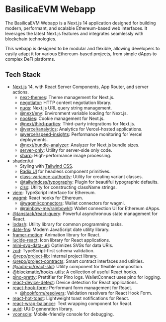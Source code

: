 # BasilicaEVM Webapp

The BasilicaEVM Webapp is a Next.js 14 application designed for building modern, performant, and scalable Ethereum-based web interfaces. It leverages the latest Next.js features and integrates seamlessly with blockchain technologies.

This webapp is designed to be modular and flexible, allowing developers to easily adapt it for various Ethereum-based projects, from simple dApps to complex DeFi platforms.

## Tech Stack

- [Next.js](https://nextjs.org) 14, with React Server Components, App Router, and server actions.
  - [next-themes](https://github.com/pacocoursey/next-themes): Theme management for Next.js.
  - [negotiator](https://github.com/jshttp/negotiator): HTTP content negotiation library.
  - [nuqs](https://github.com/47ng/nuqs): Next.js URL query string management.
  - [@next/env](https://github.com/vercel/next.js/tree/canary/packages/next-env): Environment variable loading for Next.js.
  - [nookies](https://github.com/maticzav/nookies): Cookie management for Next.js.
  - [@next/third-parties](https://github.com/vercel/next.js/tree/canary/packages/third-parties): Third-party integrations for Next.js.
  - [@vercel/analytics](https://vercel.com/analytics): Analytics for Vercel-hosted applications.
  - [@vercel/speed-insights](https://vercel.com/docs/speed-insights): Performance monitoring for Vercel deployments.
  - [@next/bundle-analyzer](https://github.com/vercel/next.js/tree/canary/packages/next-bundle-analyzer): Analyzer for Next.js bundle sizes.
  - [server-only](https://github.com/vercel/server-only): Utility for server-side only code.
  - [sharp](https://sharp.pixelplumbing.com/): High-performance image processing.
- [shadcn/ui](https://ui.shadcn.com)
  - Styling with [Tailwind CSS](https://tailwindcss.com).
  - [Radix UI](https://radix-ui.com) for headless component primitives.
  - [class-variance-authority](https://cva.style/docs): Utility for creating variant classes.
  - [@tailwindcss/typography](https://tailwindcss.com/docs/typography-plugin): Plugin for beautiful typographic defaults.
  - [clsx](https://github.com/lukeed/clsx): Utility for constructing className strings.
- [viem](https://viem.sh/): TypeScript interface for Ethereum.
- [wagmi](https://wagmi.sh/): React hooks for Ethereum.
  - [@wagmi/connectors](https://wagmi.sh/react/connectors): Wallet connectors for wagmi.
  - [@rainbow-me/rainbowkit](https://www.rainbowkit.com/): Wallet connection UI for Ethereum dApps.
- [@tanstack/react-query](https://tanstack.com/query/latest): Powerful asynchronous state management for React.
- [lodash](https://lodash.com/): Utility library for common programming tasks.
- [date-fns](https://date-fns.org/): Modern JavaScript date utility library.
- [framer-motion](https://www.framer.com/motion/): Animation library for React.
- [lucide-react](https://lucide.dev/): Icon library for React applications.
- [mini-svg-data-uri](https://github.com/tigt/mini-svg-data-uri): Optimizes SVGs for data URIs.
- [zod](https://zod.dev/): TypeScript-first schema validation.
- [@repo/project-lib](workspace:*): Internal project library.
- [@repo/project-contracts](workspace:*): Smart contract interfaces and utilities.
- [@radix-ui/react-slot](https://www.radix-ui.com/primitives/docs/utilities/slot): Utility component for flexible composition.
- [@blockmatic/hooks-utils](https://github.com/blockmatic/hooks-utils): A collection of useful React hooks.
- [pino-pretty](https://github.com/pinojs/pino-pretty): Prettifier for Pino logs. WalletConnect uses pino for logging.
- [react-device-detect](https://github.com/duskload/react-device-detect): Device detection for React applications.
- [react-hook-form](https://react-hook-form.com/): Performant form management for React.
  - [@hookform/resolvers](https://github.com/react-hook-form/resolvers): Validation resolvers for React Hook Form.
- [react-hot-toast](https://react-hot-toast.com/): Lightweight toast notifications for React.
- [react-wrap-balancer](https://github.com/shuding/react-wrap-balancer): Text wrapping component for React.
- [uuid](https://github.com/uuidjs/uuid): UUID generation library.
- [vconsole](https://github.com/Tencent/vConsole): Mobile-friendly console for debugging.
